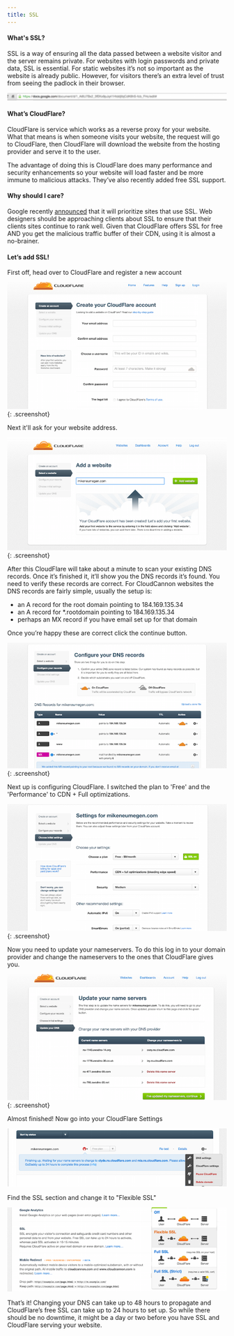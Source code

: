```yaml
---
title: SSL
---
```


#### What's SSL?

SSL is a way of ensuring all the data passed between a website visitor and the server remains private. For websites with login passwords and private data, SSL is essential. For static websites it’s not so important as the website is already public. However, for visitors there’s an extra level of trust from seeing the padlock in their browser.

![browser bar](/img/ssl/1_a.png)

#### What’s CloudFlare?

CloudFlare is service which works as a reverse proxy for your website. What that means is when someone visits your website, the request will go to CloudFlare, then CloudFlare will download the website from the hosting provider and serve it to the user.

The advantage of doing this is CloudFlare does many performance and security enhancements so your website will load faster and be more immune to malicious attacks. They’ve also recently added free SSL support.

#### Why should I care?

Google recently [announced](http://googlewebmastercentral.blogspot.co.nz/2014/08/https-as-ranking-signal.html) that it will prioritize sites that use SSL. Web designers should be approaching clients about SSL to ensure that their clients sites continue to rank well. Given that CloudFlare offers SSL for free AND you get the malicious traffic buffer of their CDN, using it is almost a no-brainer.

#### Let’s add SSL!

First off, head over to CloudFlare and register a new account

![CloudFlare](/img/ssl/2.png){: .screenshot}

Next it'll ask for your website address.

![CloudFlare](/img/ssl/3.png){: .screenshot}

After this CloudFlare will take about a minute to scan your existing DNS records. Once it’s finished it, it’ll show you the DNS records it’s found. You need to verify these records are correct. For CloudCannon websites the DNS records are fairly simple, usually the setup is:

* an A record for the root domain pointing to 184.169.135.34
* an A record for *.rootdomain pointing to 184.169.135.34
* perhaps an MX record if you have email set up for that domain

Once you’re happy these are correct click the continue button.

![CloudFlare](/img/ssl/4.png){: .screenshot}

Next up is configuring CloudFlare. I switched the plan to 'Free' and the 'Performance' to CDN + Full optimizations.

![CloudFlare](/img/ssl/5.png){: .screenshot}

Now you need to update your nameservers. To do this log in to your domain provider and change the nameservers to the ones that CloudFlare gives you.

![CloudFlare](/img/ssl/6.png){: .screenshot}

Almost finished! Now go into your CloudFlare Settings

![CloudFlare](/img/ssl/7.png)

Find the SSL section and change it to "Flexible SSL"

![CloudFlare](/img/ssl/8.png)

That’s it! Changing your DNS can take up to 48 hours to propagate and CloudFlare’s free SSL can take up to 24 hours to set up. So while there should be no downtime, it might be a day or two before you have SSL and CloudFlare serving your website.

